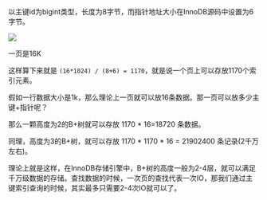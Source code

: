 以主键id为bigint类型，长度为8字节，而指针地址大小在InnoDB源码中设置为6字节。

![](https://youpaiyun.zongqilive.cn/image/20210103132234.png)

一页是16K

这样算下来就是 `(16*1024) / (8+6) = 1170`，就是说一个页上可以存放1170个索引元素。



假如一行数据大小是1k，那么理论上一页就可以放16条数据。那一页可以放多少主键+指针呢？

那么一颗高度为2的B+树就可以存放 1170 * 16=18720 条数据。

同理，高度为3的B+树，就可以存放 1170 * 1170 * 16 = 21902400 条记录(2千万左右)。



理论上就是这样，在InnoDB存储引擎中，B+树的高度一般为2-4层，就可以满足千万级数据的存储。查找数据的时候，一次页的查找代表一次IO，那我们通过主键索引查询的时候，其实最多只需要2-4次IO就可以了。







 

























